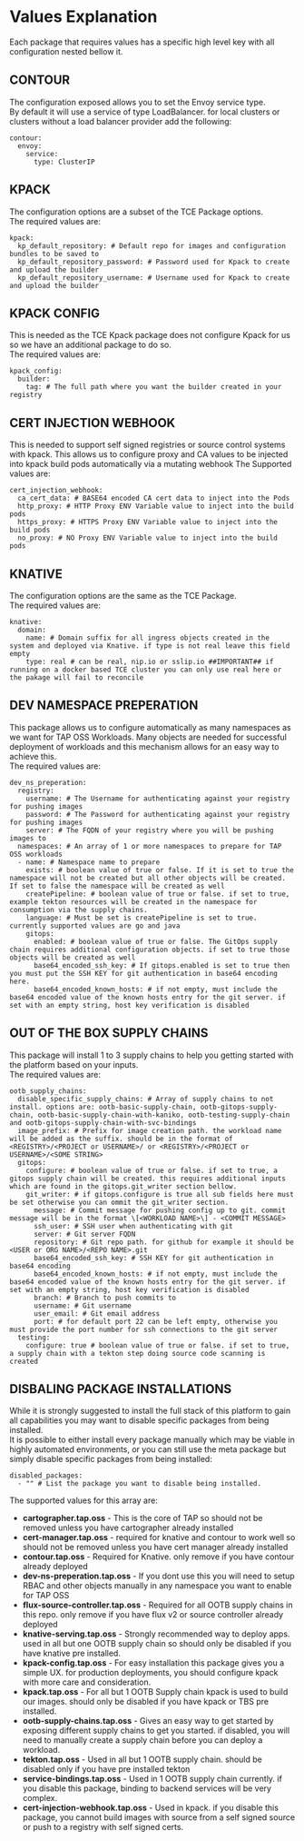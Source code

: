 # Values Explanation
Each package that requires values has a specific high level key with all configuration nested bellow it.  

## CONTOUR
The configuration exposed allows you to set the Envoy service type.  
By default it will use a service of type LoadBalancer. for local clusters or clusters without a load balancer provider add the following:  
```
contour:
  envoy:
    service:
      type: ClusterIP
```  
  
## KPACK
The configuration options are a subset of the TCE Package options.  
The required values are:  
```
kpack:
  kp_default_repository: # Default repo for images and configuration bundles to be saved to
  kp_default_repository_password: # Password used for Kpack to create and upload the builder
  kp_default_repository_username: # Username used for Kpack to create and upload the builder
```  

## KPACK CONFIG
This is needed as the TCE Kpack package does not configure Kpack for us so we have an additional package to do so.  
The required values are:  
```
kpack_config:
  builder:
    tag: # The full path where you want the builder created in your registry
```  
## CERT INJECTION WEBHOOK
This is needed to support self signed registries or source control systems with kpack. This allows us to configure proxy and CA values to be injected into kpack build pods automatically via a mutating webhook
The Supported values are:
```
cert_injection_webhook:
  ca_cert_data: # BASE64 encoded CA cert data to inject into the Pods
  http_proxy: # HTTP Proxy ENV Variable value to inject into the build pods
  https_proxy: # HTTPS Proxy ENV Variable value to inject into the build pods
  no_proxy: # NO Proxy ENV Variable value to inject into the build pods
```  

## KNATIVE
The configuration options are the same as the TCE Package.  
The required values are:  
```
knative:
  domain:
    name: # Domain suffix for all ingress objects created in the system and deployed via Knative. if type is not real leave this field empty
    type: real # can be real, nip.io or sslip.io ##IMPORTANT## if running on a docker based TCE cluster you can only use real here or the pakage will fail to reconcile
```  

## DEV NAMESPACE PREPERATION
This package allows us to configure automatically as many namespaces as we want for TAP OSS Workloads. Many objects are needed for successful deployment of workloads and this mechanism allows for an easy way to achieve this.  
The required values are:  
```
dev_ns_preperation:
  registry:
    username: # The Username for authenticating against your registry for pushing images
    password: # The Password for authenticating against your registry for pushing images
    server: # The FQDN of your registry where you will be pushing images to
  namespaces: # An array of 1 or more namespaces to prepare for TAP OSS workloads
  - name: # Namespace name to prepare
    exists: # boolean value of true or false. If it is set to true the namespace will not be created but all other objects will be created. If set to false the namespace will be created as well
    createPipeline: # boolean value of true or false. if set to true, example tekton resources will be created in the namespace for consumption via the supply chains.
    language: # Must be set is createPipeline is set to true. currently supported values are go and java
    gitops:
      enabled: # boolean value of true or false. The GitOps supply chain requires additional configuration objects. if set to true those objects will be created as well
      base64_encoded_ssh_key: # If gitops.enabled is set to true then you must put the SSH KEY for git authentication in base64 encoding here.
      base64_encoded_known_hosts: # if not empty, must include the base64 encoded value of the known hosts entry for the git server. if set with an empty string, host key verification is disabled
```  

## OUT OF THE BOX SUPPLY CHAINS
This package will install 1 to 3 supply chains to help you getting started with the platform based on your inputs.  
The required values are:  
```
ootb_supply_chains:
  disable_specific_supply_chains: # Array of supply chains to not install. options are: ootb-basic-supply-chain, ootb-gitops-supply-chain, ootb-basic-supply-chain-with-kaniko, ootb-testing-supply-chain and ootb-gitops-supply-chain-with-svc-bindings
  image_prefix: # Prefix for image creation path. the workload name will be added as the suffix. should be in the format of <REGISTRY>/<PROJECT or USERNAME>/ or <REGISTRY>/<PROJECT or USERNAME>/<SOME STRING>
  gitops:
    configure: # boolean value of true or false. if set to true, a gitops supply chain will be created. this requires additional inputs which are found in the gitops.git_writer section bellow.
    git_writer: # if gitops.configure is true all sub fields here must be set otherwise you can ommit the git_writer section.
      message: # Commit message for pushing config up to git. commit message will be in the format \[<WORKLOAD NAME>\] - <COMMIT MESSAGE>
      ssh_user: # SSH user when authenticating with git
      server: # Git server FQDN
      repository: # Git repo path. for github for example it should be <USER or ORG NAME>/<REPO NAME>.git
      base64_encoded_ssh_key: # SSH KEY for git authentication in base64 encoding
      base64_encoded_known_hosts: # if not empty, must include the base64 encoded value of the known hosts entry for the git server. if set with an empty string, host key verification is disabled
      branch: # Branch to push commits to
      username: # Git username
      user_email: # Git email address
      port: # for default port 22 can be left empty, otherwise you must provide the port number for ssh connections to the git server
  testing:
    configure: true # boolean value of true or false. if set to true, a supply chain with a tekton step doing source code scanning is created
```
## DISBALING PACKAGE INSTALLATIONS
While it is strongly suggested to install the full stack of this platform to gain all capabilities you may want to disable specific packages from being installed.  
It is possible to either install every package manually which may be viable in highly automated environments, or you can still use the meta package but simply disable specific packages from being installed:
```
disabled_packages:
  - "" # List the package you want to disable being installed.
```  
The supported values for this array are:
* **cartographer.tap.oss** - This is the core of TAP so should not be removed unless you have cartographer already installed
* **cert-manager.tap.oss** - required for knative and contour to work well so should not be removed unless you have cert manager already installed
* **contour.tap.oss** - Required for Knative. only remove if you have contour already deployed
* **dev-ns-preperation.tap.oss** - If you dont use this you will need to setup RBAC and other objects manually in any namespace you want to enable for TAP OSS
* **flux-source-controller.tap.oss** - Required for all OOTB supply chains in this repo. only remove if you have flux v2 or source controller already deployed
* **knative-serving.tap.oss** - Strongly recommended way to deploy apps. used in all but one OOTB supply chain so should only be disabled if you have knative pre installed.
* **kpack-config.tap.oss** - For easy installation this package gives you a simple UX. for production deployments, you should configure kpack with more care and consideration.
* **kpack.tap.oss** - For all but 1 OOTB Supply chain kpack is used to build our images. should only be disabled if you have kpack or TBS pre installed.
* **ootb-supply-chains.tap.oss** - Gives an easy way to get started by exposing different supply chains to get you started. if disabled, you will need to manually create a supply chain before you can deploy a workload.
* **tekton.tap.oss** - Used in all but 1 OOTB supply chain. should be disabled only if you have pre installed tekton
* **service-bindings.tap.oss** - Used in 1 OOTB supply chain currently. if you disable this package, binding to backend services will be very complex.
* **cert-injection-webhook.tap.oss** - Used in kpack. if you disable this package, you cannot build images with source from a self signed source or push to a registry with self signed certs.
